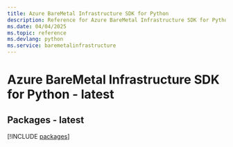 ```yaml
---
title: Azure BareMetal Infrastructure SDK for Python
description: Reference for Azure BareMetal Infrastructure SDK for Python
ms.date: 04/04/2025
ms.topic: reference
ms.devlang: python
ms.service: baremetalinfrastructure
---
```

# Azure BareMetal Infrastructure SDK for Python - latest
## Packages - latest
[!INCLUDE [packages](baremetal-infrastructure-index.md)]